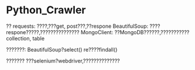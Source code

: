 # Python_Crawler

??
requests: ????,???get, post???,??respone
BeautifulSoup: ????respone?????,???????????????
MongoClient: ??MongoDB??????,???????????collection, table

???????:
BeautifulSoup?select()
re????findall()

???????
???selenium?webdriver,??????????????























